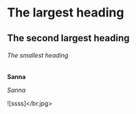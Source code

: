 # The largest heading
## The second largest heading
###### The smallest heading

**Sanna**

*Sanna*



![ssss]</br.jpg>
